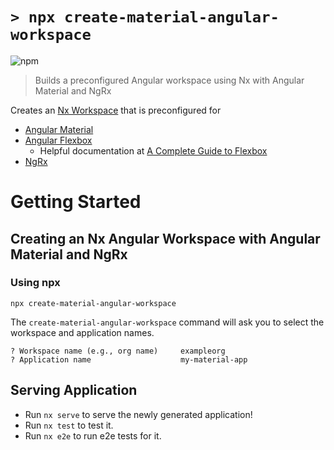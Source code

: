 # `> npx create-material-angular-workspace`

![npm](https://img.shields.io/npm/v/create-material-angular-workspace?color=blue&logo=npm&style=flat-square)

> Builds a preconfigured Angular workspace using Nx with Angular Material and NgRx

Creates an [Nx Workspace](https://nx.dev/) that is preconfigured for

-   [Angular Material](https://material.angular.io/)
-   [Angular Flexbox](https://github.com/angular/flex-layout)
    -   Helpful documentation at [A Complete Guide to Flexbox](https://css-tricks.com/snippets/css/a-guide-to-flexbox/)
-   [NgRx](https://ngrx.io/)

# Getting Started

## Creating an Nx Angular Workspace with Angular Material and NgRx

### Using npx

```
npx create-material-angular-workspace
```

The `create-material-angular-workspace` command will ask you to select the workspace and application names.

```
? Workspace name (e.g., org name)     exampleorg
? Application name                    my-material-app
```

## Serving Application

-   Run `nx serve` to serve the newly generated application!
-   Run `nx test` to test it.
-   Run `nx e2e` to run e2e tests for it.
